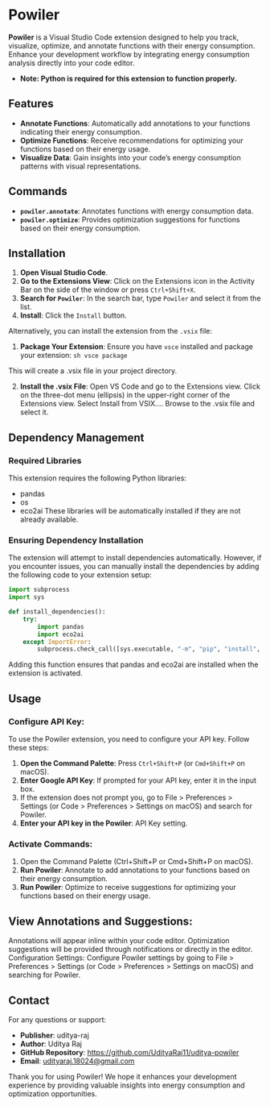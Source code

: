 # Powiler

**Powiler** is a Visual Studio Code extension designed to help you track, visualize, optimize, and annotate functions with their energy consumption. Enhance your development workflow by integrating energy consumption analysis directly into your code editor.

- **Note: Python is required for this extension to function properly.**

## Features

- **Annotate Functions**: Automatically add annotations to your functions indicating their energy consumption.
- **Optimize Functions**: Receive recommendations for optimizing your functions based on their energy usage.
- **Visualize Data**: Gain insights into your code’s energy consumption patterns with visual representations.

## Commands

- **`powiler.annotate`**: Annotates functions with energy consumption data.
- **`powiler.optimize`**: Provides optimization suggestions for functions based on their energy consumption.

## Installation

1. **Open Visual Studio Code**.
2. **Go to the Extensions View**: Click on the Extensions icon in the Activity Bar on the side of the window or press `Ctrl+Shift+X`.
3. **Search for `Powiler`**: In the search bar, type `Powiler` and select it from the list.
4. **Install**: Click the `Install` button.

Alternatively, you can install the extension from the `.vsix` file:

1. **Package Your Extension**: Ensure you have `vsce` installed and package your extension:
   `sh vsce package `

This will create a .vsix file in your project directory.

2. **Install the .vsix File**: Open VS Code and go to the Extensions view.
   Click on the three-dot menu (ellipsis) in the upper-right corner of the Extensions view.
   Select Install from VSIX....
   Browse to the .vsix file and select it.

## Dependency Management

### Required Libraries

This extension requires the following Python libraries:

- pandas
- os
- eco2ai
  These libraries will be automatically installed if they are not already available.

### Ensuring Dependency Installation

The extension will attempt to install dependencies automatically. However, if you encounter issues, you can manually install the dependencies by adding the following code to your extension setup:

```python
import subprocess
import sys

def install_dependencies():
    try:
        import pandas
        import eco2ai
    except ImportError:
        subprocess.check_call([sys.executable, "-m", "pip", "install", "pandas", "eco2ai"])
```

Adding this function ensures that pandas and eco2ai are installed when the extension is activated.

## Usage

### Configure API Key:

To use the Powiler extension, you need to configure your API key. Follow these steps:

1. **Open the Command Palette**: Press `Ctrl+Shift+P` (or `Cmd+Shift+P` on macOS).
2. **Enter Google API Key**: If prompted for your API key, enter it in the input box.
3. If the extension does not prompt you, go to File > Preferences > Settings (or Code > Preferences > Settings on macOS) and search for Powiler.
4. **Enter your API key in the Powiler**: API Key setting.

### Activate Commands:

1. Open the Command Palette (Ctrl+Shift+P or Cmd+Shift+P on macOS).
2. **Run Powiler**: Annotate to add annotations to your functions based on their energy consumption.
3. **Run Powiler**: Optimize to receive suggestions for optimizing your functions based on their energy usage.

## View Annotations and Suggestions:

Annotations will appear inline within your code editor.
Optimization suggestions will be provided through notifications or directly in the editor.
Configuration
Settings: Configure Powiler settings by going to File > Preferences > Settings (or Code > Preferences > Settings on macOS) and searching for Powiler.

## Contact

For any questions or support:

- **Publisher**: uditya-raj
- **Author**: Uditya Raj
- **GitHub Repository**: https://github.com/UdityaRaj11/uditya-powiler
- **Email**: udityaraj.18024@gmail.com

Thank you for using Powiler! We hope it enhances your development experience by providing valuable insights into energy consumption and optimization opportunities.

```

```
